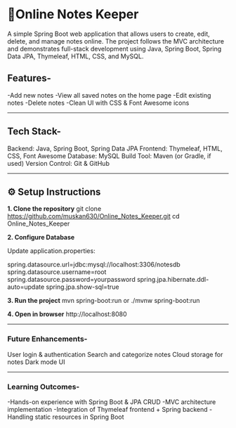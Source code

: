 # 📝Online Notes Keeper

A simple Spring Boot web application that allows users to create, edit, delete, and manage notes online. The project follows the MVC architecture and demonstrates full-stack development using Java, Spring Boot, Spring Data JPA, Thymeleaf, HTML, CSS, and MySQL.

## Features-

-Add new notes
-View all saved notes on the home page
-Edit existing notes
-Delete notes
-Clean UI with CSS & Font Awesome icons

----

## Tech Stack-

Backend: Java, Spring Boot, Spring Data JPA
Frontend: Thymeleaf, HTML, CSS, Font Awesome
Database: MySQL
Build Tool: Maven (or Gradle, if used)
Version Control: Git & GitHub

---

## ⚙ Setup Instructions
**1️. Clone the repository**
git clone https://github.com/muskan630/Online_Notes_Keeper.git
cd Online_Notes_Keeper

**2️. Configure Database**

Update application.properties:

spring.datasource.url=jdbc:mysql://localhost:3306/notesdb
spring.datasource.username=root
spring.datasource.password=yourpassword
spring.jpa.hibernate.ddl-auto=update
spring.jpa.show-sql=true

**3️. Run the project**
mvn spring-boot:run
or
./mvnw spring-boot:run

**4️. Open in browser**
http://localhost:8080

---

### Future Enhancements-

User login & authentication
Search and categorize notes
Cloud storage for notes
Dark mode UI

---

### Learning Outcomes-

-Hands-on experience with Spring Boot & JPA CRUD
-MVC architecture implementation
-Integration of Thymeleaf frontend + Spring backend
-Handling static resources in Spring Boot
